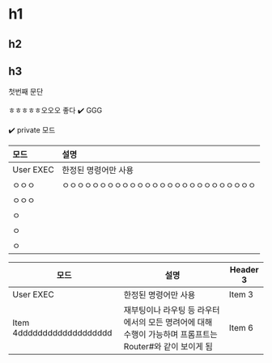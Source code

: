 # h1
## h2
## h3

첫번째 문단 <br/><br/> ㅎㅎㅎㅎㅎ오오오 좋다
✔️
GGG

✔️ private 모드<br/>



| 모드        | 설명                         |
| :-------- | :------------------------- |
| User EXEC | 한정된 명령어만 사용                |
| ㅇㅇㅇ       | ㅇㅇㅇㅇㅇㅇㅇㅇㅇㅇㅇㅇㅇㅇㅇㅇㅇㅇㅇㅇㅇㅇㅇㅇㅇㅇ |
| ㅇㅇㅇ       |                            |
| ㅇ         |                            |
| ㅇ         |                            |
| ㅇ         |                            |



| 모드                        | 설명                                                             | Header 3 |
| ------------------------- | -------------------------------------------------------------- | -------- |
| User EXEC                 | 한정된 명령어만 사용                                                    | Item 3   |
| Item 4ddddddddddddddddddd | 재부팅이나 라우팅 등 라우터에서의 모든 명려어에 대해 수행이 가능하며 프롬프트는 Router#와 같이 보이게 됨 | Item 6   |

